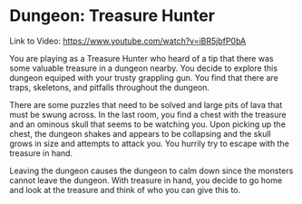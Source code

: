 # Dungeon: Treasure Hunter

Link to Video:
https://www.youtube.com/watch?v=iBR5jbfP0bA

You are playing as a Treasure Hunter who heard of a tip that there was some valuable treasure in a dungeon nearby. 
You decide to explore this dungeon equiped with your trusty grappling gun. You find that there are traps, skeletons, and pitfalls throughout the dungeon. 

There are some puzzles that need to be solved and large pits of lava that must be swung across. In the last room, you find a chest with the treasure and an ominous skull that seems to be 
watching you. Upon picking up the chest, the dungeon shakes and appears to be collapsing and the skull grows in size and attempts to attack you. You hurrily try to escape with the treasure in hand. 

Leaving the dungeon causes the dungeon to calm down since the monsters cannot leave the dungeon. With treasure in hand, you decide to go home and look at the treasure and think of who you can give this to.
